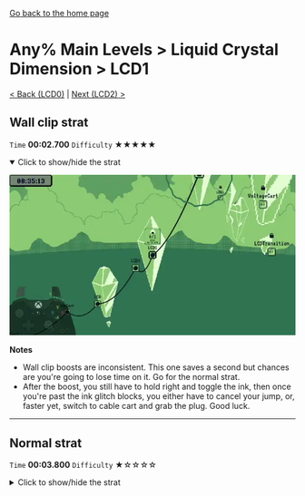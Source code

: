 [Go back to the home page](https://github.com/Doublevil/scbspeedrun)

# Any% Main Levels > Liquid Crystal Dimension > LCD1

[< Back (LCD0)](https://github.com/Doublevil/scbspeedrun/blob/main/levels/any_ml/LCD/LCD0.md) | [Next (LCD2) >](https://github.com/Doublevil/scbspeedrun/blob/main/levels/any_ml/LCD/LCD2.md)

## Wall clip strat

`Time` **00:02.700** `Difficulty` ★★★★★
<details open>
  <summary>Click to show/hide the strat</summary>

  [![Strat animation](https://github.com/Doublevil/scbspeedrun/blob/main/media/levels/LCD/LCD1_WallClip.webp)](https://github.com/Doublevil/scbspeedrun/blob/main/media/levels/LCD/LCD1_WallClip.mp4?raw=true)

  **Notes**
  - Wall clip boosts are inconsistent. This one saves a second but chances are you're going to lose time on it. Go for the normal strat.
  - After the boost, you still have to hold right and toggle the ink, then once you're past the ink glitch blocks, you either have to cancel your jump, or, faster yet, switch to cable cart and grab the plug. Good luck.
</details>

---
## Normal strat

`Time` **00:03.800** `Difficulty` ★☆☆☆☆
<details>
  <summary>Click to show/hide the strat</summary>

  [![Strat animation](https://github.com/Doublevil/scbspeedrun/blob/main/media/levels/LCD/LCD1_Strat.webp)](https://github.com/Doublevil/scbspeedrun/blob/main/media/levels/LCD/LCD1_Strat.mp4?raw=true)
</details>
